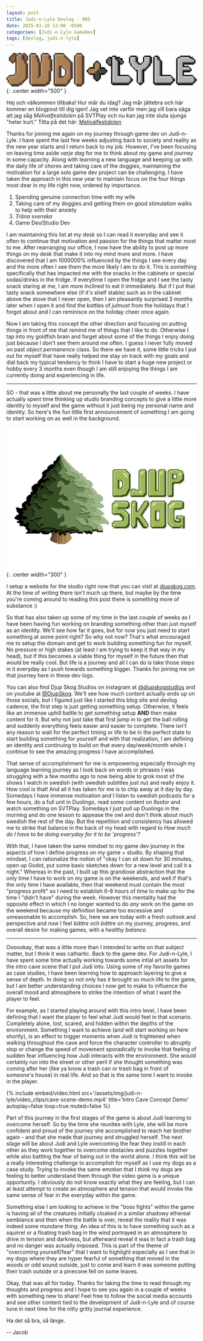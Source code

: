 ```yaml
---
layout: post
title: Judi-n-Lyle Devlog - 005
date: 2025-01-18 13:00 -0500
categories: [Judi-n-Lyle GameDev]
tags: [devlog, judi-n-lyle]
---
```

![judi-n-lyle-banner](/assets/img/judi-n-lyle/judi-n-lyle-banner.png){: .center width="500" }

Hej och välkommen tillbaka! Hur mår du idag? Jag mår jättebra och här kommer en blogpost till
dig igen! Jag vet inte varför men jag vill bara säga att jag såg *Melivalfestidolen* på
SVTPlay och nu kan jag inte sluta sjunga "heter kurt." Titta på det här:
[Melivalfestidolen](https://www.svtplay.se/video/jGVL43Y/melivalfestidolen-bidragen/2-ultrajazz-heter-kurt?video=visa)

Thanks for joining me again on my journey through game dev on Judi-n-Lyle. I have spent the last
few weeks adjusting back to society and reality as the new year starts and I return back to my job.
However, I've been focusing on leaving time aside *varje dag* for me to think about my game and
journey in some capacity. Along with learning a new language and keeping up with the daily life of
chores and taking care of the doggies, maintaining the motivation for a large solo game dev project
can be challenging. I have taken the approach in this new year to maintain focus on the four things
most dear in my life right now, ordered by importance.

1. Spending genuine connection time with my wife
2. Taking care of my doggies and getting them on good stimulation walks to help with their anxiety
3. *Träna svenska*
4. Game Dev/Studio Dev

I am maintaining this list at my desk so I can read it everyday and see it often to continue that
motivation and passion for the things that matter most to me. After rearranging our office, I now
have the ability to post up more things on my desk that make it into my mind more and more. I have
discovered that I am 1000000% influenced by the things I see every day and the more often I see them
the more likely I am to do it. This is something specifically that has impacted me with the snacks
in the cabinets or special sodas/drinks in the fridge. If everytime I open the fridge and I see the
tasty snack staring at me, I am more inclined to eat it immediately. But if I put that tasty snack
somewhere else (if it's shelf stable) such as in the cabinet above the stove that I never open, then
I am pleasantly surprised 3 months later when I open it and find the bottles of *julmust* from the
holidays that I forgot about and I can reminisce on the holiday cheer once again.

Now I am taking this concept the other direction and focusing on putting things in front of me that
remind me of things that I like to do. Otherwise I tap into my goldfish brain and forget about
some of the things I enjoy doing just because I don't see them around me often. I guess I never
fully moved on past *object permanence* class. So there we have it, some little tricks I put out for
myself that have really helped me stay on track with my goals and dial back my typical tendency to
think I have to start a huge new project or hobby every 3 months even though I am still enjoying the
things I am currently doing and experiencing in life.

---

SO - that was a little about me personally the last couple of weeks. I have actually spent time
thinking up studio branding concepts to give a little more identity to myself and the game
without it just being my personal name and identity. So here's the fun little first announcement
of something I am going to start working on as well in the background.

![djup-skog-studios](/assets/img/djup-skog/djupskog-logo-long.png){: .center width="300" }

I setup a website for the studio right now that you can visit at [djupskog.com](https://djupskog.com).
At the time of writing there isn't much up there, but maybe by the time you're coming around to reading this post
there is something more of substance :)

So that has also taken up some of my time in the last couple of weeks as I have been having fun
working on branding something other than just myself as an identity. We'll see how far it goes,
but for now you just need to start something at some point right? So why not now? That's what
encouraged me to setup the domain and get to work building something fun for myself. No pressure or
high stakes (at least I am trying to keep it that way in my head), but if this becomes a viable
thing for myself in the future then that would be really cool. But life is a journey and all I can
do is take those steps in it everyday as I push towards something bigger. Thanks for joining me on
that journey here in these dev logs.

You can also find Djup Skog Studios on instagram at 
[@djupskogstudios](https://www.instagram.com/djupskogstudios/)
and on youtube at [@DjupSkog](https://youtube.com/@DjupSkog). We'll see how much content actually
ends up on those socials, but I figured just like I started this blog site and devlog cadence, the
first step is just getting something setup. Otherwise, it feels like an immense uphill battle to get
something setup **AND** then make content for it. But why not just take that first jump in to get
the ball rolling and suddenly everything feels easier and easier to complete. There isn't any reason
to wait for the perfect timing or life to be in the perfect state to start building something for
yourself and with that realization, I am defining an identity and continuing to build on that every
day/week/month while I continue to see the amazing progress I have accomplished.

That sense of accomplishment for me is empowering especially through my language learning journey as I look back
on words or phrases I was struggling with a few months ago to now being able to grok most of the shows I watch
in swedish (with swedish subtitles *just nu*) and really enjoy it. How cool is that! And all it has
taken for me is to chip away at it day by day. Somedays I have immense motivation and I listen to
swedish podcasts for a few hours, do a full unit in Duolingo, read some content on 8sidor and watch
something on SVTPlay. Somedays I just pull up Duolingo in the morning and do one lesson to appease
the owl and don't think about much swedish the rest of the day. But the repetition and consistency
has allowed me to strike that balance in the back of my head with regard to *How much do I have to
be doing everyday for it to be 'progress'?*

With that, I have taken the same mindset to my game dev journey in the aspects of how I define
progress on my game + studio. By shaping that mindset, I can rationalize the notion of "okay I can
sit down for 30 minutes, open up Godot, put some basic sketches down for a new level and call it a
night." Whereas in the past, I built up this grandiose abstraction that the only time I have to work
on my game is on the weekends, and well if that's the only time I have available, then that weekend
must contain the most "progress profit" so I need to establish 6-8 hours of time to make up for the
time I "didn't have" during the week. However this mentality had the opposite effect in which I no
longer wanted to do *any* work on the game on the weekend because my definition became too excessive
and unreasonable to accomplish. So, here we are today with a fresh outlook and perspective and now I
feel *bättre och bättre* on my journey, progress, and overall desire for making games, with a *healthy
balance*.

---

Oooookay, that was a little more than I intended to write on that subject matter, but I think it was
cathartic. Back to the game dev. For Judi-n-Lyle, I have spent some time actually working towards
some intial art assets for the intro cave scene that I put Judi into. Using some of my favorite
games as case studies, I have been learning how to approach layering to give a sense of
depth. In doing so not only has it brought so much life to the game, but I am better understanding
choices I now get to make to influence the overall mood and atmosphere to strike the intention of
what I want the player to feel.

For example, as I started playing around with this intro level, I
have been defining that I want the player to feel what Judi would feel in that scenario. Completely
alone, lost, scared, and hidden within the depths of the environment. Something I want to achieve
(and will start working on here shortly), is an effect to trigger moments when Judi is frightened
when walking throughout the cave and force the character controller to abruptly stop or change the
speed of movement sporadically to invoke that feeling of sudden fear influencing how Judi interacts
with the environment. She would certainly run into the street or other peril if she thought
something was coming after her (like ya know a trash can or trash bag in front of someone's house)
in real life. And so that is the same tone I want to invoke in the player.


{%
  include embed/video.html
  src='/assets/img/judi-n-lyle/video_clips/cave-scene-demo.mp4'
  title='Intro Cave Concept Demo'
  autoplay=false
  loop=true
  muted=false
%}

Part of this journey in the first stages of the game is about Judi learning to overcome herself. So
by the time she reunites with Lyle, she will be more confident and proud of the journey
she accomplished to reach her brother again - and that she made that journey and struggled herself.
The next stage will be about Judi and Lyle overcoming the fear they instill in each other as they
work together to overcome obstacles and puzzles together while also battling the fear of being out
in the world alone. I think this will be a really interesting challenge to accomplish for myself as
I use my dogs as a case study. Trying to invoke the same emotion that I *think* my dogs are feeling
to better understand them through the video game is a unique opportunity. I obviously do not know
exactly what they are feeling, but I can at least attempt to create an atmosphere and tension that
would invoke the same sense of fear in the everyday within the game.

Something else I am looking to achieve in the "boss fights" within the game is having all of the
creatures initially cloaked in a similar shadowy ethereal semblance and then when the battle is
over, reveal the reality that it was indeed some mundane thing. An idea of this is to have something
such as a squirrel or a floating trash bag in the wind portrayed in an atmosphere to drive in
tension and darkness, but afterward reveal it was in fact a trash bag and no danger was actually
imposed. This is part of the theme of "overcoming yourself/fear" that I want to highlight
especially as I see that in my dogs where they are hyper fearful of something that moved in the
woods or odd sound outside, just to come and learn it was someone putting their trash outside or a
pinecone fell on some leaves.

Okay, that was all for today. Thanks for taking the time to read through my thoughts and progress
and I hope to see you again in a couple of weeks with something new to share! Feel free to follow
the social media accounts and see other content tied to the development of Judi-n-Lyle and of course
tune in next time for the nitty gritty journal experience.

Ha det så bra, så länge.

 -- Jacob 
